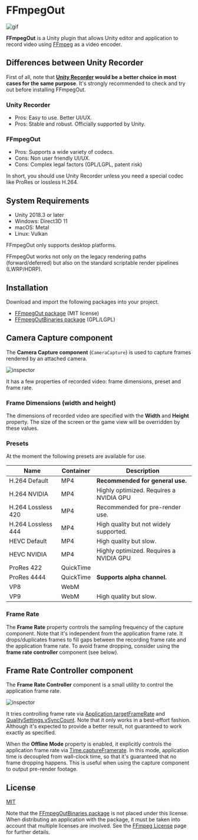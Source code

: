 FFmpegOut
=========

![gif](http://i.imgur.com/bkQlFxX.gif)

**FFmpegOut** is a Unity plugin that allows Unity editor and application to
record video using [FFmpeg] as a video encoder.

[FFmpeg]: https://ffmpeg.org/

Differences between Unity Recorder
----------------------------------

First of all, note that **[Unity Recorder] would be a better choice in most
cases for the same purpose**. It's strongly recommended to check and try out
before installing FFmpegOut.

### Unity Recorder

- Pros: Easy to use. Better UI/UX.
- Pros: Stable and robust. Officially supported by Unity.

### FFmpegOut

- Pros: Supports a wide variety of codecs.
- Cons: Non user friendly UI/UX.
- Cons: Complex legal factors (GPL/LGPL, patent risk)

In short, you should use Unity Recorder unless you need a special codec like
ProRes or lossless H.264.

[Unity Recorder]:
    https://assetstore.unity.com/packages/essentials/unity-recorder-94079

System Requirements
-------------------

- Unity 2018.3 or later
- Windows: Direct3D 11
- macOS: Metal
- Linux: Vulkan

FFmpegOut only supports desktop platforms.

FFmpegOut works not only on the legacy rendering paths (forward/deferred) but
also on the standard scriptable render pipelines (LWRP/HDRP).

Installation
------------

Download and import the following packages into your project.

- [FFmpegOut package] (MIT license)
- [FFmpegOutBinaries package] (GPL/LGPL)

[FFmpegOut package]: https://github.com/keijiro/FFmpegOut/releases
[FFmpegOutBinaries package]:
    https://github.com/keijiro/FFmpegOutBinaries/releases

Camera Capture component
------------------------

The **Camera Capture component** (`CameraCapture`) is used to capture frames
rendered by an attached camera.

![inspector](https://i.imgur.com/M4fxPov.png)

It has a few properties of recorded video: frame dimensions, preset and frame
rate.

### Frame Dimensions (width and height)

The dimensions of recorded video are specified with the **Width** and
**Height** property. The size of the screen or the game view will be overridden
by these values.

### Presets

At the moment the following presets are available for use.

| Name               | Container | Description                             |
| ------------------ | --------- | --------------------------------------- |
| H.264 Default      | MP4       | **Recommended for general use.**        |
| H.264 NVIDIA       | MP4       | Highly optimized. Requires a NVIDIA GPU |
| H.264 Lossless 420 | MP4       | Recommended for pre-render use.         |
| H.264 Lossless 444 | MP4       | High quality but not widely supported.  |
| HEVC Default       | MP4       | High quality but slow.                  |
| HEVC NVIDIA        | MP4       | Highly optimized. Requires a NVIDIA GPU |
| ProRes 422         | QuickTime |                                         |
| ProRes 4444        | QuickTime | **Supports alpha channel.**             |
| VP8                | WebM      |                                         |
| VP9                | WebM      | High quality but slow.                  |

### Frame Rate

The **Frame Rate** property controls the sampling frequency of the capture
component. Note that it's independent from the application frame rate. It
drops/duplicates frames to fill gaps between the recording frame rate and the
application frame rate. To avoid frame dropping, consider using the **frame
rate controller** component (see below).

Frame Rate Controller component
-------------------------------

The **Frame Rate Controller** component is a small utility to control the
application frame rate.

![inspector](https://i.imgur.com/PYaFo38.png)

It tries controlling frame rate via [Application.targetFrameRate] and
[QualitySettings.vSyncCount]. Note that it only works in a best-effort fashion.
Although it's expected to provide a better result, not guaranteed to work
exactly as specified.

When the **Offline Mode** property is enabled, it explicitly controls the
application frame rate via [Time.captureFramerate]. In this mode, application
time is decoupled from wall-clock time, so that it's guaranteed that no frame
dropping happens. This is useful when using the capture component to output
pre-render footage.

[Application.targetFrameRate]:
    https://docs.unity3d.com/ScriptReference/Application-targetFrameRate.html
[QualitySettings.vSyncCount]:
    https://docs.unity3d.com/ScriptReference/QualitySettings-vSyncCount.html
[Time.captureFramerate]:
    https://docs.unity3d.com/ScriptReference/Time-captureFramerate.html

License
-------

[MIT](LICENSE.md)

Note that the [FFmpegOutBinaries package] is not placed under this license. 
When distributing an application with the package, it must be taken into
account that multiple licenses are involved. See the [FFmpeg License] page
for further details.

[FFmpeg License]: https://www.ffmpeg.org/legal.html
